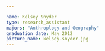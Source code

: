 ```yaml
---

name: Kelsey Snyder
type: research_assistant
majors: "Anthroplogy and Geography"
graduation_date: May 2012
picture_name: kelsey-snyder.jpg
---
```

    
    
